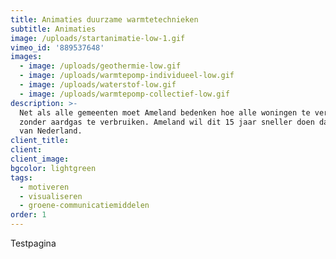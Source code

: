 ```yaml
---
title: Animaties duurzame warmtetechnieken
subtitle: Animaties
image: /uploads/startanimatie-low-1.gif
vimeo_id: '889537648'
images:
  - image: /uploads/geothermie-low.gif
  - image: /uploads/warmtepomp-individueel-low.gif
  - image: /uploads/waterstof-low.gif
  - image: /uploads/warmtepomp-collectief-low.gif
description: >-
  Net als alle gemeenten moet Ameland bedenken hoe alle woningen te verwarmen
  zonder aardgas te verbruiken. Ameland wil dit 15 jaar sneller doen dan de rest
  van Nederland.
client_title:
client:
client_image:
bgcolor: lightgreen
tags:
  - motiveren
  - visualiseren
  - groene-communicatiemiddelen
order: 1
---
```

Testpagina